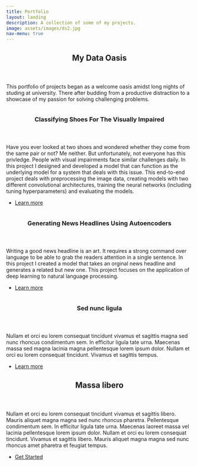 ```yaml
---
title: Portfolio
layout: landing
description: A collection of some of my projects.
image: assets/images/ds2.jpg
nav-menu: true
---
```



<!-- Main -->
<div id="main">

<!-- One -->
<section id="one">
	<div class="inner">
		<header class="major">
			<h2>My Data Oasis</h2>
		</header>
		<p>This portfolio of projects began as a welcome oasis amidst long nights of studing at university. There after budding from a productive distraction to a showcase of my passion for solving challenging problems.</p>
	</div>
</section>

<!-- Two -->
<section id="two" class="spotlights">
	<section>
		<a href="https://github.com/saihiel/Classifying-Shoe-Pairs" class="image">
			<img src="{% link assets/images/Shoes.jpg %}" alt="" data-position="center center" />
		</a>
		<div class="content">
			<div class="inner">
				<header class="major">
					<h3>Classifying Shoes For The Visually Impaired</h3>
				</header>
				<p>Have you ever looked at two shoes and wondered whether they come from the same pair or not? Me neither. But unfortunately, not everyone has this privledge. People with visual impairments face similar challenges daily. In this project I designed and developed a model that can function as the underlying model for a system that deals with this issue. This end-to-end project deals with preprocessing the image data, creating models with two different convolutional architectures, training the neural networks (including tuning hyperparameters) and evaluating the models.</p>
				<ul class="actions">
					<li><a href="https://github.com/saihiel/Classifying-Shoe-Pairs" class="button">Learn more</a></li>
				</ul>
			</div>
		</div>
	</section>
	<section>
		<a href="https://github.com/saihiel/news_headlines" class="image">
			<img src="{% link assets/images/news_headlines.png %}" alt="" data-position="top center" />
		</a>
		<div class="content">
			<div class="inner">
				<header class="major">
					<h3>Generating News Headlines Using Autoencoders</h3>
				</header>
				<p>Writing a good news headline is an art. It requires a strong command over language to be able to grab the readers attention in a single sentence. In this project I created a model that takes an orginal news headline and generates a related but new one. This project focuses on the application of deep learning to natural language processing.</p>
				<ul class="actions">
					<li><a href="https://github.com/saihiel/news_headlines" class="button">Learn more</a></li>
				</ul>
			</div>
		</div>
	</section>
	<section>
		<a href="generic.html" class="image">
			<img src="{% link assets/images/pic10.jpg %}" alt="" data-position="25% 25%" />
		</a>
		<div class="content">
			<div class="inner">
				<header class="major">
					<h3>Sed nunc ligula</h3>
				</header>
				<p>Nullam et orci eu lorem consequat tincidunt vivamus et sagittis magna sed nunc rhoncus condimentum sem. In efficitur ligula tate urna. Maecenas massa sed magna lacinia magna pellentesque lorem ipsum dolor. Nullam et orci eu lorem consequat tincidunt. Vivamus et sagittis tempus.</p>
				<ul class="actions">
					<li><a href="generic.html" class="button">Learn more</a></li>
				</ul>
			</div>
		</div>
	</section>
</section>

<!-- Three -->
<section id="three">
	<div class="inner">
		<header class="major">
			<h2>Massa libero</h2>
		</header>
		<p>Nullam et orci eu lorem consequat tincidunt vivamus et sagittis libero. Mauris aliquet magna magna sed nunc rhoncus pharetra. Pellentesque condimentum sem. In efficitur ligula tate urna. Maecenas laoreet massa vel lacinia pellentesque lorem ipsum dolor. Nullam et orci eu lorem consequat tincidunt. Vivamus et sagittis libero. Mauris aliquet magna magna sed nunc rhoncus amet pharetra et feugiat tempus.</p>
		<ul class="actions">
			<li><a href="generic.html" class="button next">Get Started</a></li>
		</ul>
	</div>
</section>

</div>
